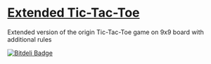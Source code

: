 # [Extended Tic-Tac-Toe](http://sochka.github.io/TicTacToeExtended)

Extended version of the origin Tic-Tac-Toe game on 9x9 board with additional rules

[![Bitdeli Badge](https://d2weczhvl823v0.cloudfront.net/sochka/tictactoeextended/trend.png)](https://bitdeli.com/free "Bitdeli Badge")
